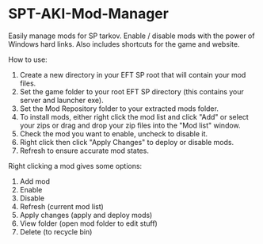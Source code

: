 # SPT-AKI-Mod-Manager
Easily manage mods for SP tarkov. Enable / disable mods with the power of Windows hard links. Also includes shortcuts for the game and website.

How to use:
1) Create a new directory in your EFT SP root that will contain your mod files.
2) Set the game folder to your root EFT SP directory (this contains your server and launcher exe).
3) Set the Mod Repository folder to your extracted mods folder.
4) To install mods, either right click the mod list and click "Add" or select your zips or drag and drop your zip files into the "Mod list" window.
5) Check the mod you want to enable, uncheck to disable it.
6) Right click then click "Apply Changes" to deploy or disable mods.
7) Refresh to ensure accurate mod states.

Right clicking a mod gives some options:
1) Add mod
2) Enable
3) Disable
4) Refresh (current mod list)
5) Apply changes (apply and deploy mods)
6) View folder (open mod folder to edit stuff)
7) Delete (to recycle bin)
